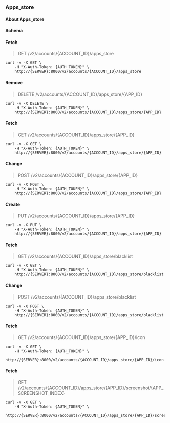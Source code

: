 ### Apps_store

#### About Apps_store

#### Schema



#### Fetch

> GET /v2/accounts/{ACCOUNT_ID}/apps_store

```shell
curl -v -X GET \
    -H "X-Auth-Token: {AUTH_TOKEN}" \
    http://{SERVER}:8000/v2/accounts/{ACCOUNT_ID}/apps_store
```

#### Remove

> DELETE /v2/accounts/{ACCOUNT_ID}/apps_store/{APP_ID}

```shell
curl -v -X DELETE \
    -H "X-Auth-Token: {AUTH_TOKEN}" \
    http://{SERVER}:8000/v2/accounts/{ACCOUNT_ID}/apps_store/{APP_ID}
```

#### Fetch

> GET /v2/accounts/{ACCOUNT_ID}/apps_store/{APP_ID}

```shell
curl -v -X GET \
    -H "X-Auth-Token: {AUTH_TOKEN}" \
    http://{SERVER}:8000/v2/accounts/{ACCOUNT_ID}/apps_store/{APP_ID}
```

#### Change

> POST /v2/accounts/{ACCOUNT_ID}/apps_store/{APP_ID}

```shell
curl -v -X POST \
    -H "X-Auth-Token: {AUTH_TOKEN}" \
    http://{SERVER}:8000/v2/accounts/{ACCOUNT_ID}/apps_store/{APP_ID}
```

#### Create

> PUT /v2/accounts/{ACCOUNT_ID}/apps_store/{APP_ID}

```shell
curl -v -X PUT \
    -H "X-Auth-Token: {AUTH_TOKEN}" \
    http://{SERVER}:8000/v2/accounts/{ACCOUNT_ID}/apps_store/{APP_ID}
```

#### Fetch

> GET /v2/accounts/{ACCOUNT_ID}/apps_store/blacklist

```shell
curl -v -X GET \
    -H "X-Auth-Token: {AUTH_TOKEN}" \
    http://{SERVER}:8000/v2/accounts/{ACCOUNT_ID}/apps_store/blacklist
```

#### Change

> POST /v2/accounts/{ACCOUNT_ID}/apps_store/blacklist

```shell
curl -v -X POST \
    -H "X-Auth-Token: {AUTH_TOKEN}" \
    http://{SERVER}:8000/v2/accounts/{ACCOUNT_ID}/apps_store/blacklist
```

#### Fetch

> GET /v2/accounts/{ACCOUNT_ID}/apps_store/{APP_ID}/icon

```shell
curl -v -X GET \
    -H "X-Auth-Token: {AUTH_TOKEN}" \
    http://{SERVER}:8000/v2/accounts/{ACCOUNT_ID}/apps_store/{APP_ID}/icon
```

#### Fetch

> GET /v2/accounts/{ACCOUNT_ID}/apps_store/{APP_ID}/screenshot/{APP_SCREENSHOT_INDEX}

```shell
curl -v -X GET \
    -H "X-Auth-Token: {AUTH_TOKEN}" \
    http://{SERVER}:8000/v2/accounts/{ACCOUNT_ID}/apps_store/{APP_ID}/screenshot/{APP_SCREENSHOT_INDEX}
```

